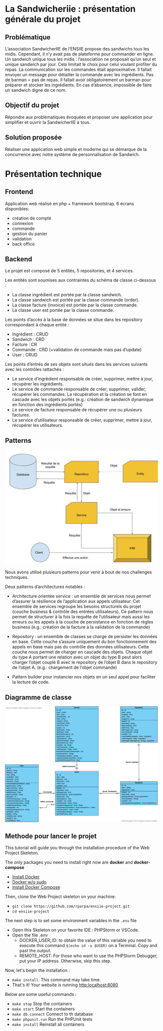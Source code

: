 # La Sandwicheriie : présentation générale du projet

## Problématique
L’association SandwicherIIE de l’ENSIIE propose des sandwichs tous les midis. Cependant, il n’y avait pas de plateforme pour commander en ligne. Un sandwich unique tous les midis : l’association ne proposait qu’un seul et unique sandwich par jour. 
Cela limitait le choix pour celui voulant profiter du repas. La communication sur les commandes était approximative. Il fallait envoyer un message pour détailler la commande avec les ingrédients. Pas de barman = pas de repas. Il fallait avoir obligatoirement un barman pour préparer et stocker les ingrédients. En cas d’absence, impossible de faire un sandwich digne de ce nom. 

## Objectif du projet
Répondre aux problématiques évoquées et proposer une application pour simplifier et ouvrir la SandwicherIIE à tous.

## Solution proposée
Réaliser une application web simple et moderne qui se démarque de la concurrence avec notre système de personnalisation de Sandwich.

# Présentation technique
## Frontend
Application web réalisé en php + framework bootstrap.
6 écrans disponibles:
* création de compte
* connexion
* commande
* gestion du panier
* validation
* back office

## Backend
Le projet est composé de 5 entités, 5 repositories, et 4 services.

Les entités sont soumises aux contraintes du schéma de classe ci-dessous :
* La classe ingrédient est portée par la classe sandwich.
* La classe sandwich est portée par la classe commande (order).
* La classe facture (invoice) est portée par la classe commande.
* La classe user est portée par la classe commande.

Les points d’accès à la base de données se situe dans les repository correspondant à chaque entité :
* Ingrédient : CRUD
* Sandwich : CRD
* Facture : CR
* Commande : CRD (+validation de commande mais pas d’update)
* User : CRUD

Les points d’entrés de ses objets sont situés dans les services suivants avec les contrôles rattachés :
* Le service d’ingrédient responsable de créer, supprimer, mettre à jour, récupérer les ingrédients.
* Le service de commande responsable de créer, supprimer, valider, récupérer les commandes. La récupération et la création se font en cascade avec les objets portés (e.g.: création de sandwich dynamique en fonction des ingrédients portés)
* Le service de facture responsable de récupérer une ou plusieurs  factures.
* Le service d’utilisateur responsable de créer, supprimer, mettre à jour, récupérer les utilisateurs.

## Patterns

![Create user in db](public/assets/documentation_images/Pattern_Sandwicheriie.png)

Nous avons utilisé plusieurs patterns pour venir à bout de nos challenges techniques.

Deux patterns d’architectures notables :

* Architecture orientée service : un ensemble de services nous permet d’assurer la résilience de l’application aux appels utilisateur. Cet ensemble de services regroupe les besoins structurels du projet (couche business & contrôle des entrées utilisateurs). 
Ce pattern nous permet de structurer à la fois la requête de l’utilisateur mais aussi les erreurs ou les appels à la couche de persistance en fonction de règles business (e.g.: création de la facture à la validation de la commande)

* Repository : un ensemble de classes se charge de persister les données en base. Cette couche s’assure uniquement du bon fonctionnement des appels en base mais pas du contrôle des données utilisateurs. Cette couche nous permet de charger en cascade des objets. Chaque objet du type A  portant une relation avec un objet du type B peut alors charger l’objet couplé B avec le repository de l’objet B dans le repository de l’objet A. (e.g.: chargement de l’objet commande)

* Pattern builder pour instancier nos objets en un seul appel pour faciliter la lecture de code.

## Diagramme de classe
![Create user in db](public/assets/documentation_images/Diagramme_de_classe_Sandwicheriie.png)

## Methode pour lancer le projet
This tutorial will guide you through the installation procedure of the Web Project Skeleton.   

The only packages you need to install right now are **docker** and **docker-compose**
* [Install Docker](https://docs.docker.com/install/)
* [Docker w/o sudo](https://docs.docker.com/install/linux/linux-postinstall/)
* [Install Docker Compose](https://docs.docker.com/compose/install/)

Then, clone the Web Project skeleton on your machine:
* `git clone https://github.com/rparpa/ensiie-project.git`
* `cd ensiie-project`

The next step is to set some environment variables in the `.env` file
* Open this Skeleton on your favorite IDE : PHPStorm or VSCode.
* Open the file .env
    * DOCKER_USER_ID: to obtain the value of this variable you need to execute this command `$(echo id -u $USER)` on a Terminal. Copy and past the output.
    * REMOTE_HOST: For those who want to use the PHPStorm Debugger, put your IP address. Otherwise, skip this step.

Now, let's begin the installation :
* `make install`. This command may take time.  
* That's it! Your website is running [http:localhost:8080](http:localhost:8080)

Below are some useful commands :
* `make stop` Stop the containers
* `make start` Start the containers
* `make db.connect` Connect to th database
* `make phpunit.run` Run the PHPUnit tests
* `make install` Reinstall all containers




